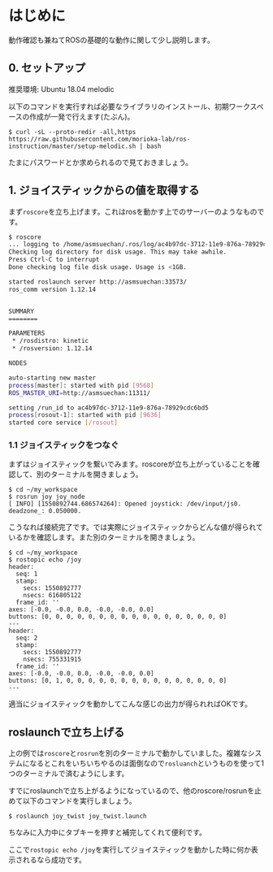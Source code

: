 # はじめに
動作確認も兼ねてROSの基礎的な動作に関して少し説明します。

## 0. セットアップ
推奨環境: Ubuntu 18.04 melodic

以下のコマンドを実行すれば必要なライブラリのインストール、初期ワークスペースの作成が一発で行えます(たぶん)。

```shell
$ curl -sL --proto-redir -all,https https://raw.githubusercontent.com/morioka-lab/ros-instruction/master/setup-melodic.sh | bash
```

たまにパスワードとか求められるので見ておきましょう。

## 1. ジョイスティックからの値を取得する
まず`roscore`を立ち上げます。これはrosを動かす上でのサーバーのようなものです。

```sh
$ roscore
... logging to /home/asmsuechan/.ros/log/ac4b97dc-3712-11e9-876a-78929cdc6bd5/roslaunch-asmsuechan-9523.log
Checking log directory for disk usage. This may take awhile.
Press Ctrl-C to interrupt
Done checking log file disk usage. Usage is <1GB.

started roslaunch server http://asmsuechan:33573/
ros_comm version 1.12.14


SUMMARY
========

PARAMETERS
 * /rosdistro: kinetic
 * /rosversion: 1.12.14

NODES

auto-starting new master
process[master]: started with pid [9568]
ROS_MASTER_URI=http://asmsuechan:11311/

setting /run_id to ac4b97dc-3712-11e9-876a-78929cdc6bd5
process[rosout-1]: started with pid [9636]
started core service [/rosout]
```

### 1.1 ジョイスティックをつなぐ
まずはジョイスティックを繋いでみます。roscoreが立ち上がっていることを確認して、別のターミナルを開きましょう。

```shell
$ cd ~/my_workspace
$ rosrun joy joy_node
[ INFO] [1550892744.686574264]: Opened joystick: /dev/input/js0. deadzone_: 0.050000.
```

こうなれば接続完了です。では実際にジョイスティックからどんな値が得られているかを確認します。また別のターミナルを開きましょう。

```
$ cd ~/my_workspace
$ rostopic echo /joy
header:
  seq: 1
  stamp:
    secs: 1550892777
    nsecs: 616805122
  frame_id: ''
axes: [-0.0, -0.0, 0.0, -0.0, -0.0, 0.0]
buttons: [0, 0, 0, 0, 0, 0, 0, 0, 0, 0, 0, 0, 0, 0, 0, 0, 0]
---
header:
  seq: 2
  stamp:
    secs: 1550892777
    nsecs: 755331915
  frame_id: ''
axes: [-0.0, -0.0, 0.0, -0.0, -0.0, 0.0]
buttons: [0, 1, 0, 0, 0, 0, 0, 0, 0, 0, 0, 0, 0, 0, 0, 0, 0]
---
```

適当にジョイスティックを動かしてこんな感じの出力が得られればOKです。

## roslaunchで立ち上げる
上の例では`roscore`と`rosrun`を別のターミナルで動かしていました。複雑なシステムになるとこれをいちいちやるのは面倒なので`rosluanch`というものを使って1つのターミナルで済むようにします。

すでにroslaunchで立ち上がるようになっているので、他のroscore/rosrunを止めて以下のコマンドを実行しましょう。

```
$ roslaunch joy_twist joy_twist.launch
```

ちなみに入力中にタブキーを押すと補完してくれて便利です。

ここで`rostopic echo /joy`を実行してジョイスティックを動かした時に何か表示されるなら成功です。
